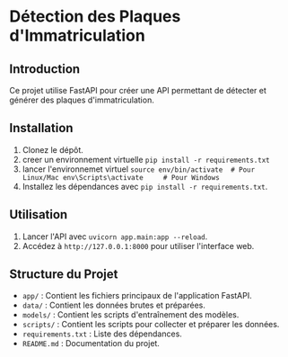 # Détection des Plaques d'Immatriculation

## Introduction

Ce projet utilise FastAPI pour créer une API permettant de détecter et générer des plaques d'immatriculation.

## Installation

1. Clonez le dépôt.
2. creer un environnement virtuelle `pip install -r requirements.txt`
3. lancer l'environnemet virtuel 
`source env/bin/activate  # Pour Linux/Mac
 env\Scripts\activate     # Pour Windows`
4. Installez les dépendances avec `pip install -r requirements.txt`.

## Utilisation

1. Lancer l'API avec `uvicorn app.main:app --reload`.
2. Accédez à `http://127.0.0.1:8000` pour utiliser l'interface web.


## Structure du Projet

- `app/` : Contient les fichiers principaux de l'application FastAPI.
- `data/` : Contient les données brutes et préparées.
- `models/` : Contient les scripts d'entraînement des modèles.
- `scripts/` : Contient les scripts pour collecter et préparer les données.
- `requirements.txt` : Liste des dépendances.
- `README.md` : Documentation du projet.
